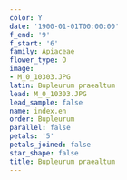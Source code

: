 ```yaml
---
color: Y
date: '1900-01-01T00:00:00'
f_end: '9'
f_start: '6'
family: Apiaceae
flower_type: O
image:
- M_0_10303.JPG
latin: Bupleurum praealtum
lead: M_0_10303.JPG
lead_sample: false
name: index.en
order: Bupleurum
parallel: false
petals: '5'
petals_joined: false
star_shape: false
title: Bupleurum praealtum
---
```

